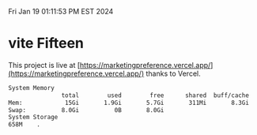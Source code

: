 Fri Jan 19 01:11:53 PM EST 2024

# vite Fifteen


This project is live at [https://marketingpreference.vercel.app/](https://marketingpreference.vercel.app/) thanks to Vercel.

```bash
System Memory
               total        used        free      shared  buff/cache   available
Mem:            15Gi       1.9Gi       5.7Gi       311Mi       8.3Gi        13Gi
Swap:          8.0Gi          0B       8.0Gi
System Storage
658M	.
```
```bash
